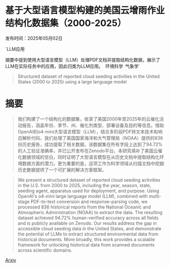 # 基于大型语言模型构建的美国云增雨作业结构化数据集（2000-2025）

发布时间：2025年05月02日

`LLM应用

摘要中提到使用大型语言模型（LLM）处理PDF文档并提取结构化数据，展示了LLM在实际任务中的应用，因此归类为LLM应用。` `环境科学` `气象学`

> Structured dataset of reported cloud seeding activities in the United States (2000 to 2025) using a large language model

# 摘要

> 我们构建了一个结构化的数据集，收录了美国2000年至2025年的云催化活动报告，涵盖年份、季节、州、催化剂类型、部署设备及目的等信息。借助OpenAI的o4-mini大型语言模型（LLM），结合多阶段PDF转文本技术和响应解析代码，我们处理了美国国家海洋和大气管理局（NOAA）提供的836份历史报告，成功提取了相关数据。该数据集在所有字段上达到了94.72%的人工验证准确率，并已公开发布在Zenodo平台。本研究填补了美国云催化数据领域的空白，同时证明了大型语言模型在从历史文档中提取结构化环境数据方面的潜力。更为重要的是，这项工作为科学领域从扫描文档中挖掘历史数据提供了一个可扩展的解决方案框架。

> We present a structured dataset of reported cloud seeding activities in the U.S. from 2000 to 2025, including the year, season, state, seeding agent, apparatus used for deployment, and purpose. Using OpenAI's o4-mini large language model (LLM), combined with multi-stage PDF-to-text conversion and response-parsing code, we processed 836 historical reports from the National Oceanic and Atmospheric Administration (NOAA) to extract the data. The resulting dataset achieved 94.72% human-verified accuracy across all fields and is publicly available on Zenodo. Our results address the gap in accessible cloud seeding data in the United States, and demonstrate the potential of LLMs to extract structured environmental data from historical documents. More broadly, this work provides a scalable framework for unlocking historical data from scanned documents across scientific domains.

[Arxiv](https://arxiv.org/abs/2505.01555)